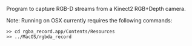 Program to capture RGB-D streams from a Kinect2 RGB+Depth camera.

Note: Running on OSX currently requires the following commands:

```
>> cd rgba_record.app/Contents/Resources
>> ../MacOS/rgbda_record
```
